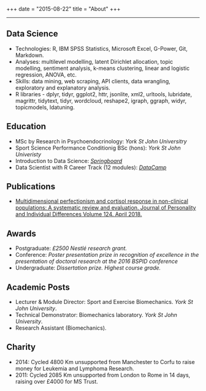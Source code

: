 +++
date = "2015-08-22"
title = "About"
+++

***

## Data Science
- Technologies: R, IBM SPSS Statistics, Microsoft Excel, G-Power, Git, Markdown.
- Analyses: multilevel modelling, latent Dirichlet allocation, topic modelling, sentiment analysis, k-means clustering, linear and logistic regression, ANOVA, etc.
- Skills: data mining, web scraping, API clients, data wrangling, exploratory and explanatory analysis.
- R libraries - dplyr, tidyr, ggplot2, httr, jsonlite, xml2, urltools, lubridate, magrittr, tidytext, tidyr, wordcloud, reshape2, igraph, ggraph, widyr, topicmodels, ldatuning.

## Education 
- MSc by Research in Psychoendocrinology: *York St John Universitry*
- Sport Science Performance Conditionig BSc (hons): *York St John Univeristy*
- Introduction to Data Science: [*Springboard*](https://www.springboard.com)
- Data Scientist with R Career Track (12 modules): [*DataCamp*](https://www.datacamp.com/profile/mikepage)

## Publications
- [Multidimensional perfectionism and cortisol response in non-clinical populations: A systematic review and evaluation. Journal of Personality and Individual Differences Volume 124. April 2018.](https://doi.org/10.1016/j.paid.2017.11.037)

## Awards
- Postgraduate: *£2500 Nestlé research grant.*
- Conference: *Poster presentation prize in recognition of excellence in the presentation of doctoral research at the 2016 BSPID conference*
- Undergraduate: *Dissertation prize. Highest course grade.*

## Academic Posts
- Lecturer & Module Director: Sport and Exercise Biomechanics. *York St John University*.
- Technical Demonstrator: Biomechanics laboratory. *York St John University*.
- Research Assistant (Biomechanics).

## Charity
- 2014: Cycled 4800 Km unsupported from Manchester to Corfu to raise money for Leukemia and Lymphoma Research.
- 2011: Cycled 2085 Km unsupported from London to Rome in 14 days, raising over £4000 for MS Trust.

